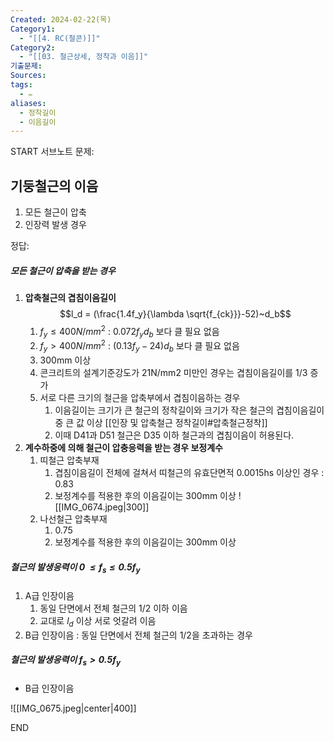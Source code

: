 ```yaml
---
Created: 2024-02-22(목)
Category1:
  - "[[4. RC(철콘)]]"
Category2:
  - "[[03. 철근상세, 정착과 이음]]"
기출문제: 
Sources: 
tags:
  - ✏️
aliases:
  - 정착길이
  - 이음길이
---
```

START
서브노트
문제:  
## 기둥철근의 이음
1. 모든 철근이 압축
2. 인장력 발생 경우


정답: 

##### 모든 철근이 압축을 받는 경우
1. **압축철근의 겹침이음길이**
	$$l_d = (\frac{1.4f_y}{\lambda \sqrt{f_{ck}}}-52)~d_b$$
	1. $f_y\leq 400N/mm^2$ : $0.072f_yd_b$ 보다 클 필요 없음
	2. $f_y> 400N/mm^2$ : $(0.13f_y-24)d_b$ 보다 클 필요 없음
	3. 300mm 이상
	4. 콘크리트의 설계기준강도가 21N/mm2 미만인 경우는 겹침이음길이를 1/3 증가
	5. 서로 다른 크기의 철근을 압축부에서 겹침이음하는 경우
		1. 이음길이는 크기가 큰 철근의 정착길이와 크기가 작은 철근의 겹침이음길이 중 큰 값 이상 [[인장 및 압축철근 정착길이#압축철근정착]]
		2. 이때 D41과 D51 철근은 D35 이하 철근과의 겹침이음이 허용된다.
2. **계수하중에 의해 철근이 압충응력을 받는 경우 보정계수**
	1. 띠철근 압축부재
		1. 겹침이음길이 전체에 걸쳐서 띠철근의 유효단면적 0.0015hs 이상인 경우 : 0.83
		2. 보정계수를 적용한 후의 이음길이는 300mm 이상
		   ![[IMG_0674.jpeg|300]]
	2. 나선철근 압축부재
		1. 0.75
		2. 보정계수를 적용한 후의 이음길이는 300mm 이상
##### 철근의 발생응력이 0 $\leq f_s \leq 0.5f_y$
1. A급 인장이음
	1. 동일 단면에서 전체 철근의 1/2 이하 이음
	2. 교대로 $l_d$ 이상 서로 엇갈려 이음
2. B급 인장이음 : 동일 단면에서 전체 철근의 1/2을 초과하는 경우
##### 철근의 발생응력이  $f_s > 0.5f_y$
- B급 인장이음

![[IMG_0675.jpeg|center|400]]
<!--ID: 1688385888512-->
END

